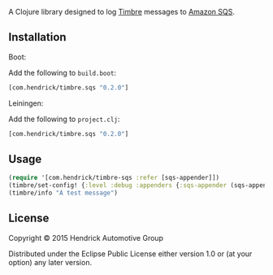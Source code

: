 A Clojure library designed to log [Timbre](https://github.com/ptaoussanis/timbre) messages to [Amazon SQS](https://aws.amazon.com/sqs/).

## Installation

Boot:

Add the following to `build.boot`:

```clojure
[com.hendrick/timbre.sqs "0.2.0"]
```

Leiningen:

Add the following to `project.clj`:

```clojure
[com.hendrick/timbre.sqs "0.2.0"]
```

## Usage

```clojure
(require '[com.hendrick/timbre-sqs :refer [sqs-appender]])
(timbre/set-config! {:level :debug :appenders {:sqs-appender (sqs-appender {:queue-name "test" :application-name "uber but for dolphins"})}})
(timbre/info "A test message")
```

## License

Copyright © 2015 Hendrick Automotive Group

Distributed under the Eclipse Public License either version 1.0 or (at
your option) any later version.
